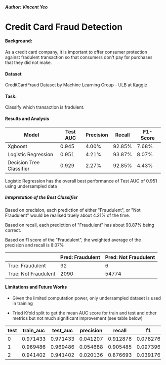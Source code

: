 ##### Author: Vincent Yeo

# Credit Card Fraud Detection

#### Background:
As a credit card company, it is important to offer consumer protection against fradulent transaction so that consumers don't pay for purchases that they did not make.


#### Dataset
CreditCardFraud Dataset by Machine Learning Group - ULB at [Kaggle](https://www.kaggle.com/mlg-ulb/creditcardfraud#creditcard.csv)

#### Task:

Classify which transaction is fradulent.

#### Results and Analysis

|Model|Test AUC|Precision|Recall| F1-Score|
|-----|--------|---------|------|--------|
| Xgboost| 0.945 | 4.00% | 92.85% | 7.68% |
| Logistic Regression| 0.951 | 4.21% | 93.87% | 8.07% |
| Decision Tree Classifier | 0.929 | 2.27% | 92.85% | 4.43% |

Logistic Regression has the overall best performance of Test AUC of 0.951 using undersampled data

##### Intepretation of the Best Classifier
Based on precision, each prediction of either "Fraudulent", or "Not Fraudulent" would be realised truely about 4.21% of the time.

Based on recall, each prediction of "Fraudulent" has about 93.87% being correct.

Based on f1 score of the "Fraudulent", the weighted average of the precision and recall is 8.07%

| |Pred: Fraudulent  | Pred: Not Fraudulent|
|-------|-------|-------|
|True: Fraudulent  |  92  | 6|
|True: Not Fraudulent |2090  |54774|

#### Limitations and Future Works

+ Given the limited computation power, only undersampled dataset is used in training


+ Tried Kfold split to get the mean AUC score for train and test and other metrics but not much significant improvement (see table below)

|test|train_auc|test_auc|precision|recall|f1|
|------|------|------|------|------|------|
|0|0.971433|0.971433|0.041207|0.912878|0.078276|
|1|0.969486|0.969486|0.054688|0.905485|0.097396|
|2|0.941402|0.941402|0.020136|0.876693|0.039176|



